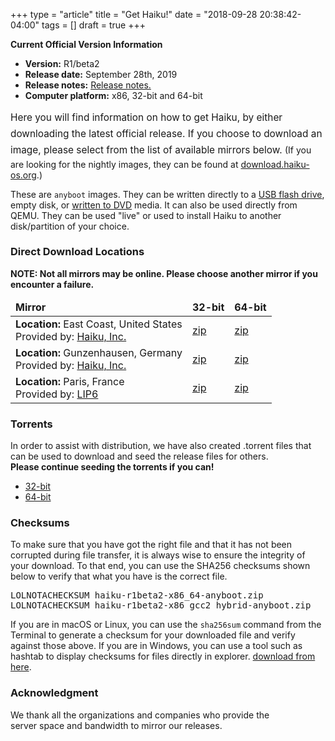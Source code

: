 +++
type = "article"
title = "Get Haiku!"
date = "2018-09-28 20:38:42-04:00"
tags = []
draft = true
+++

<div class="box-release-info-right">
<p><strong>Current Official Version Information</strong></p>
<ul>
	<li><strong>Version:</strong> R1/beta2</li>
	<li><strong>Release date:</strong> September 28th, 2019 </li>
	<li><strong>Release notes:</strong> <a href="/get-haiku/release-notes/">Release notes.</a> </li>
	<li><strong>Computer platform:</strong> x86, 32-bit and 64-bit</li>
	<!--li><strong>Important:</strong> <a href="https://dev.haiku-os.org/wiki/R1/Beta2/ReleaseAddendum">Post Release Addendum</a></li-->
</ul>
</div>

<span style="font-size:1.1em;line-height:1.7em !important;margin-bottom:25px !important;">
Here you will find information on how to get Haiku, by either downloading
the latest official release. <!--or purchasing an installation CD from
Haiku, Inc. (not yet available). The proceeds from ordering CD's will be
used by Haiku, Inc. to help speed the release of Haiku R1.--> If you choose
to download an image, please select from the list of available mirrors
below.
</span> (If you are looking for the nightly images, they can be found at <a href="https://download.haiku-os.org">download.haiku-os.org</a>.)

These are `anyboot` images. They can be
written directly to a <a href="/guides/installing/making_haiku_usb_stick">USB flash drive</a>,
empty disk, or <a href="/get-haiku/burn-cd">written to DVD</a> media.
It can also be used directly from QEMU.
They can be used "live" or used to install Haiku to another disk/partition of your choice.

### Direct Download Locations

<p><strong>NOTE: Not all mirrors may be online. Please choose another mirror if you encounter a failure.</strong></p>

<div class="nolinks">
<table id="mirrors">
<thead style="font-weight: bold;">
<tr>
<td>Mirror</td>
<td>32-bit</td>
<td>64-bit</td>
</tr>
</thead>
<tbody>
    <tr class="odd">
      <td class="location"><b>Location:</b> East Coast, United States <br/>Provided by: <a target="_blank" class="ext" href="http://haiku-inc.org" title="Haiku, Inc.">Haiku, Inc.</a></td>
      <td><a class="track" href="https://s3.wasabisys.com/haiku-release/r1beta2/haiku-r1beta2-x86_gcc2_hybrid-anyboot.zip">zip</a></td>
      <td><a class="track" href="https://s3.wasabisys.com/haiku-release/r1beta2/haiku-r1beta2-x86_64-anyboot.zip">zip</a></td>
    </tr>
    <tr class="even">
      <td class="location"><b>Location:</b> Gunzenhausen, Germany <br/>Provided by: <a target="_blank" class="ext" href="http://haiku-inc.org" title="Haiku, Inc.">Haiku, Inc.</a></td>
      <td><a class="track" href="https://cdn.haiku-os.org/haiku-release/r1beta2/haiku-r1beta2-x86_gcc2_hybrid-anyboot.zip">zip</a></td>
      <td><a class="track" href="https://cdn.haiku-os.org/haiku-release/r1beta2/haiku-r1beta2-x86_64-anyboot.zip">zip</a></td>
    </tr>
    <tr class="odd">
      <td class="location"><b>Location:</b> Paris, France<br/>Provided by: <a target="_blank" class="ext" href="http://www.lip6.fr/" title="LIP6">LIP6</a></td>
      <td><a class="track" href="https://ftp.lip6.fr/pub/haiku/releases/r1beta2/haiku-r1beta2-x86_gcc2_hybrid-anyboot.zip">zip</a></td>
      <td><a class="track" href="https://ftp.lip6.fr/pub/haiku/releases/r1beta2/haiku-r1beta2-x86_64-anyboot.zip">zip</a></td>
    </tr>
</tbody>
</table>
</div>

### Torrents

<p>In order to assist with distribution, we have also created .torrent files that can be used to download and seed the release files for others.<br/>
<b>Please continue seeding the torrents if you can!</b></p>
<ul>
 <li><a class="track" href="https://cdn.haiku-os.org/haiku-release/r1beta2/haiku-r1beta2-x86_gcc2_hybrid-anyboot.zip.torrent">32-bit</a></li>
 <li><a class="track" href="https://cdn.haiku-os.org/haiku-release/r1beta2/haiku-r1beta2-x86_64-anyboot.zip.torrent">64-bit</a></li>
</ul>

<h3>Checksums</h3>

<p>To make sure that you have got the right file and that it has not been corrupted during file transfer, it is always wise to ensure the integrity of your download. To that end, you can use the SHA256 checksums shown below to verify that what you have is the correct file.</p>

<pre>
LOLNOTACHECKSUM haiku-r1beta2-x86_64-anyboot.zip
LOLNOTACHECKSUM haiku-r1beta2-x86_gcc2_hybrid-anyboot.zip
</pre>

<p>
	If you are in macOS or Linux, you can use the <code>sha256sum</code>
	command from the Terminal to generate a checksum for your downloaded
	file and verify against those above. If you are in Windows, you can use
	a tool such as hashtab to display checksums for files directly in explorer.
	<a href="http://implbits.com/products/hashtab/" title="Download hashtab">download from here</a>.
	</p>

<h3 class="App_People_32">Acknowledgment</h3>

<p style="padding-right:50px;">
	We thank all the organizations and companies who provide the server space
	and bandwidth to mirror our releases.
</p>

<!--
<img src="/files/images/logos/logo_all-download-mirrors.png" halign="center" />
-->
